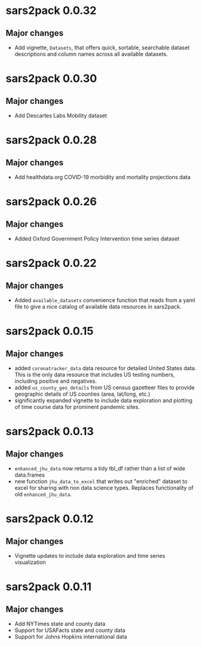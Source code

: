 # sars2pack 0.0.32

## Major changes

- Add vignette, `Datasets`, that offers quick, sortable,
  searchable dataset descriptions and column names across
  all available datasets. 


# sars2pack 0.0.30

## Major changes

- Add Descartes Labs Mobility dataset


# sars2pack 0.0.28

## Major changes

- Add healthdata.org COVID-19 morbidity and mortality
  projections data


# sars2pack 0.0.26

## Major changes

- Added Oxford Government Policy Intervention
  time series dataset


# sars2pack 0.0.22

## Major changes

- Added `available_datasets` convenience function
  that reads from a yaml file to give a nice catalog
  of available data resources in sars2pack.


# sars2pack 0.0.15

## Major changes

- added `coronatracker_data` data resource for detailed United States
  data. This is the only data resource that includes US testing
  numbers, including positive and negatives.
- added `us_county_geo_details` from US census gazetteer files to
  provide geographic details of US counties (area, lat/long, etc.)
- significantly expanded vignette to include data exploration and
  plotting of time course data for prominent pandemic sites.


# sars2pack 0.0.13

## Major changes

- `enhanced_jhu_data` now returns a tidy tbl_df
  rather than a list of wide data.frames
- new function `jhu_data_to_excel` that writes out
  "enriched" dataset to excel for sharing with non data
  science types. Replaces functionality of old 
  `enhanced_jhu_data`.

# sars2pack 0.0.12

## Major changes

- Vignette updates to include data exploration
  and time series visualization

# sars2pack 0.0.11

## Major changes

- Add NYTimes state and county data
- Support for USAFacts state and county data
- Support for Johns Hopkins international data



